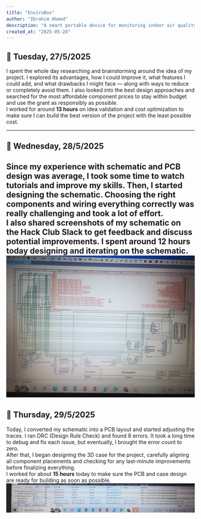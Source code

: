 ```yaml
---
title: "EnviroBox"
author: "Ibrahim Ahmed"
description: "A smart portable device for monitoring indoor air quality using ESP32"
created_at: "2025-05-28"
---
```

## 📅 Tuesday, 27/5/2025

I spent the whole day researching and brainstorming around the idea of my project. I explored its advantages, how I could improve it, what features I could add, and what drawbacks I might face — along with ways to reduce or completely avoid them. I also looked into the best design approaches and searched for the most affordable component prices to stay within budget and use the grant as responsibly as possible.  
I worked for around **13 hours** on idea validation and cost optimization to make sure I can build the best version of the project with the least possible cost.

---

## 📅 Wednesday, 28/5/2025

Since my experience with schematic and PCB design was average, I took some time to watch tutorials and improve my skills. Then, I started designing the schematic. Choosing the right components and wiring everything correctly was really challenging and took a lot of effort.  
I also shared screenshots of my schematic on the Hack Club Slack to get feedback and discuss potential improvements. I spent around **12 hours** today designing and iterating on the schematic.
![](https://github.com/ibrahimahmed-design/Enviro-Box/blob/main/images/WhatsApp%20Image%202025-05-30%20at%2010.52.49%20AM.jpeg?raw=true) 
---

## 📅 Thursday, 29/5/2025

Today, I converted my schematic into a PCB layout and started adjusting the traces. I ran DRC (Design Rule Check) and found 8 errors. It took a long time to debug and fix each issue, but eventually, I brought the error count to zero.  
After that, I began designing the 3D case for the project, carefully aligning all component placements and checking for any last-minute improvements before finalizing everything.  
I worked for about **15 hours** today to make sure the PCB and case design are ready for building as soon as possible.
![](https://github.com/ibrahimahmed-design/Enviro-Box/blob/main/images/WhatsApp%20Image%202025-05-30%20at%2010.52.49%20AM%20(1).jpeg?raw=true)
![]()
![]()
![]()
![]()

